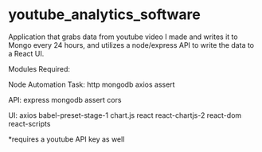 # youtube_analytics_software
Application that grabs data from youtube video I made and writes it to Mongo every 24 hours, and utilizes a node/express API to write the data to a React UI. 

Modules Required:

Node Automation Task:
  http
  mongodb
  axios
  assert
  
 API:
  express
  mongodb
  assert
  cors
  
 UI:
  axios
  babel-preset-stage-1
  chart.js
  react
  react-chartjs-2
  react-dom
  react-scripts
  
*requires a youtube API key as well
